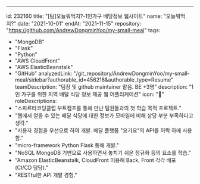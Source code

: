 ---
id: 232160
title: "[팀]오늘뭐먹지?-1인가구 배당정보 웹사이트"
name: "오늘뭐먹지?"
date: "2021-10-01"
endAt: "2021-11-15"
repository: "https://github.com/AndrewDongminYoo/my-small-meal"
tags: 
  - "MongoDB" 
  - "Flask" 
  - "Python" 
  - "AWS CloudFront" 
  - "AWS ElasticBeanstalk" 
  - "GitHub"
analyzedLink: "/git_repository/AndrewDongminYoo/my-small-meal/sidebar?authorable_id=456218&authorable_type=Resume"
teamDescription: "팀장 및 github maintainer 맡음. BE +3명"
description: "1인 가구를 위한 지역 배달 식당 정보 제공 웹 어플리케이션"
icon: "🍱"
roleDescriptions:
  - "스파르타코딩클럽 부트캠프를 통해 만난 팀원들과의 첫 학습 목적 프로젝트."
  - "웹에서 얻을 수 있는 배달 식당에 대한 정보가 모바일에 비해 상당 부분 부족하다고 생각."
  - "사용자 경험을 우선으로 하여 개발. 배달 플랫폼 "요기요"의 API를 허락 하에 사용함."
  - "micro-framework Python Flask 통해 개발."
  - "NoSQL MongoDB 기반으로 사용하면서 놓치기 쉬운 정규화 등의 요소를 학습."
  - "Amazon ElasticBeanstalk, CloudFront 이용해 Back, Front 각각 배포 (CI/CD 담당)."
  - "RESTful한 API 개발 경험."
